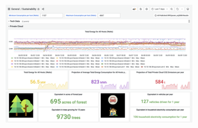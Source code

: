 ![image](../../resources/images/CSPE-Sustainability-1.png)
![image](../../resources/images/CSPE-Sustainability-2.png)
